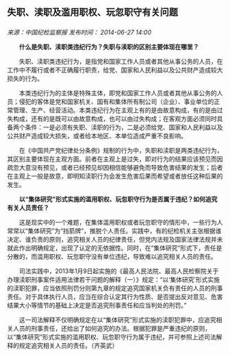## 失职、渎职及滥用职权、玩忽职守有关问题

### 

_来源：中国纪检监察报_ _发布时间： 2014-06-27 14:00_

　　**什么是失职、渎职类违纪行为？失职与渎职的区别主要体现在哪里？**

　　失职、渎职类违纪行为，是指党和国家工作人员或者其他从事公务的人员，在工作中不履行或者不正确履行职责，给党、国家和人民利益以及公共财产造成较大损失的行为。

　　本类违纪行为的主体是特殊主体，即党和国家工作人员或者其他从事公务的人员；侵犯的客体是党和国家机关、国有和集体所有制公司（企业）、事业单位的正常管理、生产、经营活动。本类违纪行为在主观上有的是由故意构成，有的是由过失构成，还有的是既可以由故意构成，也可以由过失构成；在客观方面必须同时具备两个条件：一是必须有失职、渎职的行为，二是必须给党、国家和人民利益以及公共财产造成较大损失，或者给本地区、本单位造成严重不良影响。

　　在《中国共产党纪律处分条例》规制的行为中，失职和渎职是两类违纪行为，其区别主要体现在主观方面。前者在主观上是过失，即对行为的结果应该预见而因疏忽大意没有预见，或者已经预见却因相信能够避免而导致危害结果的发生；后者在主观上一般是故意，即明知渎职行为会发生危害后果而希望或者放任这种后果的发生。

　　**以“集体研究”形式实施的滥用职权、玩忽职守行为是否属于违纪？如何追究有关人员责任？**

　　这是现实中的一个难题，在集体滥用职权或者玩忽职守的情形中，一些行为人常常以“集体研究”为“挡箭牌”，推脱个人责任。实践中，有的纪检机关主张根据谁决定、谁负责的原则，追究相关人员的纪律责任，但党内法规及国家法律法规并未就此作出明确规定，出现了认定的无依据性。同时，在“集体研究”形式下，责任是分散的，而滥用职权、玩忽职守没有单位违纪，导致难以追究相关人员的责任。

　　司法实践中，2013年1月9日起实施的《最高人民法院、最高人民检察院关于办理渎职刑事案件适用法律若干问题的解释（一）》规定：“以‘集体研究’形式实施的渎职犯罪，应当依照刑罚分则第九章的规定追究国家机关负有责任的人员的刑事责任。对于具体执行人员，应当在综合认定其行为性质、是否提出反对意见、危害结果大小等情节的基础上决定是否追究刑事责任和应当判处的刑罚。”

　　这一司法解释不仅明确规定在以“集体研究”形式实施的渎职犯罪中，应追究相关人员的刑事责任，还给出了如何追究的办法。根据犯罪是严重违纪的原则，以“集体研究”形式实施的滥用职权、玩忽职守行为属于违纪，并可参照上述司法解释的规定追究相关人员的责任。（齐英武）